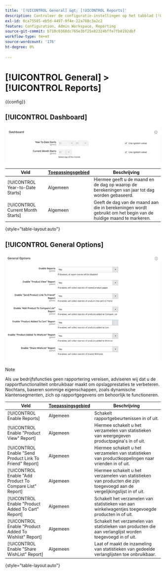 ```yaml
---
title: '[!UICONTROL General] &gt; [!UICONTROL Reports]'
description: Controleer de configuratie-instellingen op het tabblad [!UICONTROL General] &gt; [!UICONTROL Reports] pagina van de Commerce Admin.
exl-id: 0ca75585-eb5d-4497-9f4e-22a788c3a2c2
feature: Configuration, Admin Workspace, Reporting
source-git-commit: b710c0368dc765e3bf25e82324bffe7fb8192dbf
workflow-type: tm+mt
source-wordcount: '176'
ht-degree: 0%

---
```


# [!UICONTROL General] > [!UICONTROL Reports]

{{config}}

## [!UICONTROL Dashboard]

![Dashboard](./assets/reports-dashboard.png)<!-- zoom -->

<!-- [Dashboard](https://docs.magento.com/user-guide/stores/admin-dashboard.html) -->

| Veld | [Toepassingsgebied](../../getting-started/websites-stores-views.md#scope-settings) | Beschrijving |
|--- |--- |--- |
| [!UICONTROL Year-to-Date Starts] | Algemeen | Hiermee geeft u de maand en de dag op waarop de berekeningen van jaar tot dag worden gebaseerd. |
| [!UICONTROL Current Month Starts] | Algemeen | Geeft de dag van de maand aan die in berekeningen wordt gebruikt om het begin van de huidige maand te markeren. |

{style="table-layout:auto"}

## [!UICONTROL General Options]

![Algemene opties](./assets/reports-general-options.png)<!-- zoom -->

>[!NOTE]
>
>Als uw bedrijfsfuncties geen rapportering vereisen, adviseren wij dat u de rapportfunctionaliteit onbruikbaar maakt om opslagprestaties te verbeteren. Nochtans, baseren sommige eigenschappen, zoals dynamische klantensegmenten, zich op rapportgegevens om behoorlijk te functioneren.

| Veld | [Toepassingsgebied](../../getting-started/websites-stores-views.md#scope-settings) | Beschrijving |
|--- |--- |--- |
| [!UICONTROL Enable Reports] | Algemeen | Schakelt rapportgebeurtenissen in of uit. |
| [!UICONTROL Enable "Product View" Report] | Algemeen | Hiermee schakelt u het verzamelen van statistieken van weergegeven productpagina&#39;s in of uit. |
| [!UICONTROL Enable "Send Product Link To Friend" Report] | Algemeen | Hiermee schakelt u het verzamelen van statistieken van productkoppelingen naar vrienden in of uit. |
| [!UICONTROL Enable "Add Product To Compare List" Report] | Algemeen | Hiermee schakelt u het verzamelen van statistieken van producten die zijn toegevoegd aan de vergelijkingslijst in of uit. |
| [!UICONTROL Enable "Product Added To Cart" Report] | Algemeen | Schakelt het verzamelen van statistieken van aan winkelwagentjes toegevoegde producten in of uit. |
| [!UICONTROL Enable "Product Added To Wishlist" Report] | Algemeen | Schakelt het verzamelen van statistieken van producten die aan verlanglijst worden toegevoegd in of uit. |
| [!UICONTROL Enable "Share WishList" Report] | Algemeen | Laat of maakt de inzameling van statistieken van gedeelde verlanglijsten toe onbruikbaar. |

{style="table-layout:auto"}
